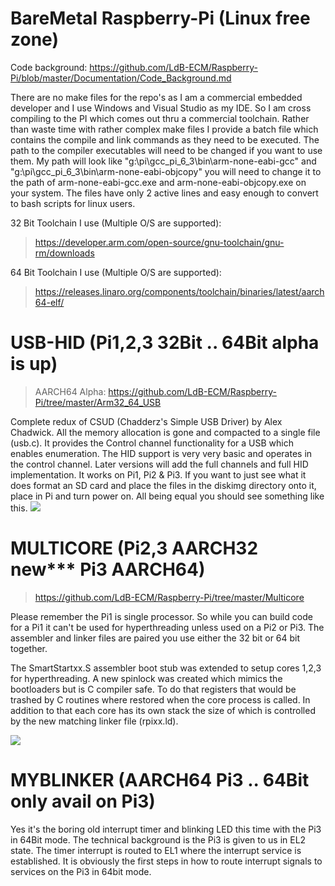 # BareMetal Raspberry-Pi (Linux free zone)
>
Code background: 
https://github.com/LdB-ECM/Raspberry-Pi/blob/master/Documentation/Code_Background.md
>
There are no make files for the repo's as I am a commercial embedded developer and I use Windows and Visual Studio as my IDE. So I am cross compiling to the PI which comes out thru a commercial toolchain. Rather than waste time with rather complex make files I provide a batch file which contains the compile and link commands as they need to be executed. The path to the compiler executables will need to be changed if you want to use them. My path will look like "g:\pi\gcc_pi_6_3\bin\arm-none-eabi-gcc" and "g:\pi\gcc_pi_6_3\bin\arm-none-eabi-objcopy" you will need to change it to the path of arm-none-eabi-gcc.exe and arm-none-eabi-objcopy.exe on your system. The files have only 2 active lines and easy enough to convert to bash scripts for linux users.

32 Bit Toolchain I use (Multiple O/S are supported):
>https://developer.arm.com/open-source/gnu-toolchain/gnu-rm/downloads
>
64 Bit Toolchain I use (Multiple O/S are supported):
>https://releases.linaro.org/components/toolchain/binaries/latest/aarch64-elf/


# USB-HID (Pi1,2,3 32Bit .. 64Bit alpha is up)
>AARCH64 Alpha: https://github.com/LdB-ECM/Raspberry-Pi/tree/master/Arm32_64_USB
>
Complete redux of CSUD (Chadderz's Simple USB Driver) by Alex Chadwick. All the memory allocation is gone and compacted to a single file (usb.c). It provides the Control channel functionality for a USB which enables enumeration. The HID support is very very basic and operates in the control channel. Later versions will add the full channels and full HID implementation. It works on Pi1, Pi2 & Pi3. If you want to just see what it does format an SD card and place the files in the diskimg directory onto it, place in Pi and turn power on. All being equal you should see something like this.
![](https://github.com/LdB-ECM/Raspberry-Pi/blob/master/Images/USB_HID.jpg)
# MULTICORE (Pi2,3 AARCH32 new*** Pi3 AARCH64)
>https://github.com/LdB-ECM/Raspberry-Pi/tree/master/Multicore
>
Please remember the Pi1 is single processor. So while you can build code for a Pi1 it can't be used for hyperthreading unless used on a Pi2 or Pi3. The assembler and linker files are paired you use either the 32 bit or 64 bit together.
>
The SmartStartxx.S assembler boot stub was extended to setup cores 1,2,3 for hyperthreading. A new spinlock was created which mimics the bootloaders but is C compiler safe. To do that registers that would be trashed by C routines where restored when the core process is called. In addition to that each core has its own stack the size of which is controlled by the new matching linker file (rpixx.ld).
 
![](https://github.com/LdB-ECM/Raspberry-Pi/blob/master/Images/Multicore.jpg)
# MYBLINKER (AARCH64 Pi3 .. 64Bit only avail on Pi3)
Yes it's the boring old interrupt timer and blinking LED this time with the Pi3 in 64Bit mode. The technical background is the Pi3 is given to us in EL2 state. The timer interrupt is routed to EL1 where the interrupt service is established. It is obviously the first steps in how to route interrupt signals to services on the Pi3 in 64bit mode. 

